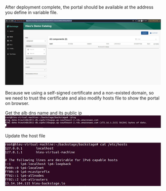 
After deployment complete, the portal should be available at the address you define in variable file.

![backstage portal](https://raw.githubusercontent.com/hieutnbk2011/backstage-demo/main/docs/demo-instance.jpg)

Because we using a self-signed certificate and a non-existed domain, so we need to trust the certificate and also modify hosts file to show the portal on browser.

Get the alb dns name and its public ip
![alb public ip](https://raw.githubusercontent.com/hieutnbk2011/backstage-demo/main/docs/alb-public-ip.JPG)

Update the host file

![update host file](https://raw.githubusercontent.com/hieutnbk2011/backstage-demo/main/docs/update-hosts-file.JPG)
